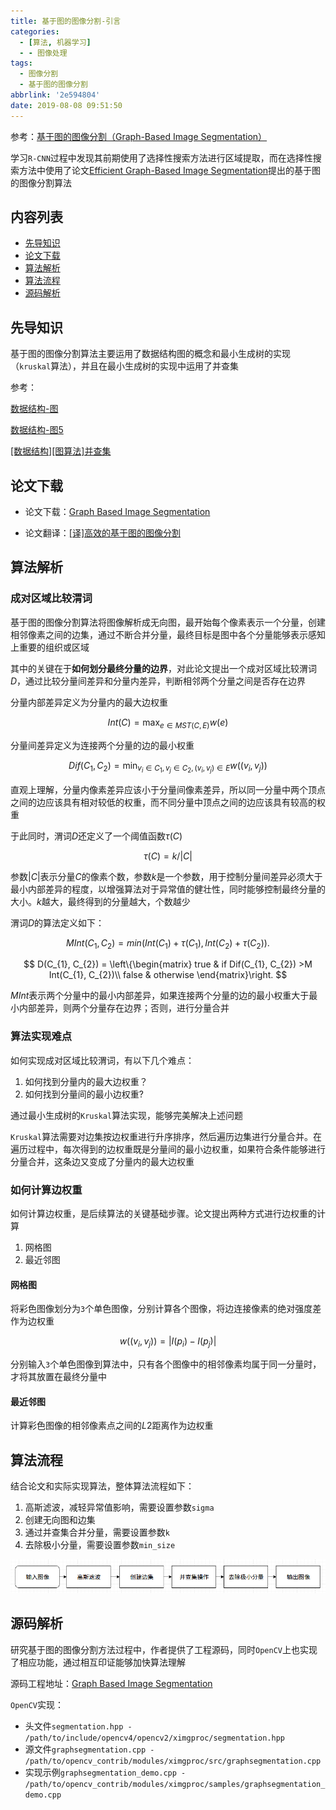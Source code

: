 ```yaml
---
title: 基于图的图像分割-引言
categories:
  - [算法, 机器学习]
  - - 图像处理
tags:
  - 图像分割
  - 基于图的图像分割
abbrlink: '2e594804'
date: 2019-08-08 09:51:50
---
```


参考：[基于图的图像分割（Graph-Based Image Segmentation）](https://blog.csdn.net/guoyunfei20/article/details/78727972)

学习`R-CNN`过程中发现其前期使用了选择性搜索方法进行区域提取，而在选择性搜索方法中使用了论文[Efficient Graph-Based Image Segmentation](http://cs.brown.edu/people/pfelzens/papers/seg-ijcv.pdf)提出的基于图的图像分割算法

## 内容列表

* [先导知识](#先导知识)
* [论文下载](#论文下载)
* [算法解析](#算法解析)
* [算法流程](#算法流程)
* [源码解析](#源码解析)

## 先导知识

基于图的图像分割算法主要运用了数据结构图的概念和最小生成树的实现（`kruskal`算法），并且在最小生成树的实现中运用了并查集

参考：

[数据结构-图](https://www.zhujian.tech/posts/662946db.html)

[数据结构-图5](https://www.zhujian.tech/posts/95d609b4.html)

[[数据结构][图算法]并查集](https://www.zhujian.tech/posts/3eedae4a.html)

## 论文下载

* 论文下载：[Graph Based Image Segmentation](http://cs.brown.edu/people/pfelzens/segment/)

* 论文翻译：[[译]高效的基于图的图像分割](https://www.zhujian.tech/posts/44a20d07.html)

## 算法解析

### 成对区域比较渭词

基于图的图像分割算法将图像解析成无向图，最开始每个像素表示一个分量，创建相邻像素之间的边集，通过不断合并分量，最终目标是图中各个分量能够表示感知上重要的组织或区域

其中的关键在于**如何划分最终分量的边界**，对此论文提出一个成对区域比较渭词$D$，通过比较分量间差异和分量内差异，判断相邻两个分量之间是否存在边界

分量内部差异定义为分量内的最大边权重

$$
Int(C) = \max_{e\in MST(C,E)} w(e)
$$

分量间差异定义为连接两个分量的边的最小权重

$$
Dif(C_{1}, C_{2}) = \min_{v_{i}\in C_{1}, v_{j}\in C_{2},(v_{i},v_{j})\in E} w((v_{i}, v_{j}))
$$

直观上理解，分量内像素差异应该小于分量间像素差异，所以同一分量中两个顶点之间的边应该具有相对较低的权重，而不同分量中顶点之间的边应该具有较高的权重

于此同时，渭词$D$还定义了一个阈值函数$τ(C)$

$$
τ(C) = k / |C|
$$

参数$|C|$表示分量$C$的像素个数，参数$k$是一个参数，用于控制分量间差异必须大于最小内部差异的程度，以增强算法对于异常值的健壮性，同时能够控制最终分量的大小。$k$越大，最终得到的分量越大，个数越少

渭词$D$的算法定义如下：

$$
M Int(C_1, C_2) = min(Int(C_1) + τ(C_1), Int(C_2) + τ(C_2)).
$$

$$
D(C_{1}, C_{2}) =
\left\{\begin{matrix}
true & if Dif(C_{1}, C_{2}) >M Int(C_{1}, C_{2})\\
false & otherwise
\end{matrix}\right.
$$

$MInt$表示两个分量中的最小内部差异，如果连接两个分量的边的最小权重大于最小内部差异，则两个分量存在边界；否则，进行分量合并

### 算法实现难点

如何实现成对区域比较渭词，有以下几个难点：

1. 如何找到分量内的最大边权重？
2. 如何找到分量间的最小边权重?

通过最小生成树的`Kruskal`算法实现，能够完美解决上述问题

`Kruskal`算法需要对边集按边权重进行升序排序，然后遍历边集进行分量合并。在遍历过程中，每次得到的边权重既是分量间的最小边权重，如果符合条件能够进行分量合并，这条边又变成了分量内的最大边权重

### 如何计算边权重

如何计算边权重，是后续算法的关键基础步骤。论文提出两种方式进行边权重的计算

1. 网格图
2. 最近邻图

#### 网格图

将彩色图像划分为`3`个单色图像，分别计算各个图像，将边连接像素的绝对强度差作为边权重

$$
w((v_{i}, v_{j})) = |I(p_{i}) - I(p_{j})|
$$

分别输入`3`个单色图像到算法中，只有各个图像中的相邻像素均属于同一分量时，才将其放置在最终分量中

#### 最近邻图

计算彩色图像的相邻像素点之间的$L2$距离作为边权重

## 算法流程

结合论文和实际实现算法，整体算法流程如下：

1. 高斯滤波，减轻异常值影响，需要设置参数`sigma`
2. 创建无向图和边集
3. 通过并查集合并分量，需要设置参数`k`
4. 去除极小分量，需要设置参数`min_size`

![](/imgs/基于图的图像分割-引言/graph-seg.png)

## 源码解析

研究基于图的图像分割方法过程中，作者提供了工程源码，同时`OpenCV`上也实现了相应功能，通过相互印证能够加快算法理解

源码工程地址：[Graph Based Image Segmentation](http://cs.brown.edu/people/pfelzens/segment/)

`OpenCV`实现：

* 头文件`segmentation.hpp - /path/to/include/opencv4/opencv2/ximgproc/segmentation.hpp`
* 源文件`graphsegmentation.cpp - /path/to/opencv_contrib/modules/ximgproc/src/graphsegmentation.cpp`
* 实现示例`graphsegmentation_demo.cpp - /path/to/opencv_contrib/modules/ximgproc/samples/graphsegmentation_demo.cpp`